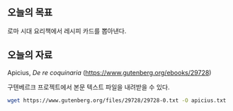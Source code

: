 ## 오늘의 목표

로마 시대 요리책에서 레시피 카드를 뽑아낸다.



## 오늘의 자료

Apicius, *De re coquinaria* (https://www.gutenberg.org/ebooks/29728)

구텐베르크 프로젝트에서 본문 텍스트 파일을 내려받을 수 있다.

```bash
wget https://www.gutenberg.org/files/29728/29728-0.txt -O apicius.txt
```
